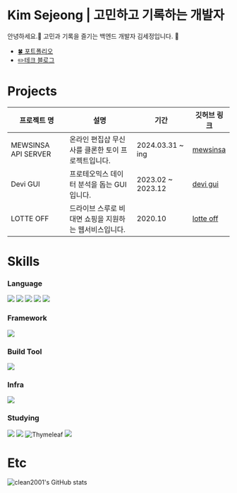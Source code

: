 <!-- ### Kim Sejeong --->

<!-- 
**clean2001/clean2001** is a ✨ _special_ ✨ repository because its `README.md` (this file) appears on your GitHub profile.

Here are some ideas to get you started:

- 🔭 I’m currently working on ...
- 🌱 I’m currently learning ... 
- 👯 I’m looking to collaborate on ...
- 🤔 I’m looking for help with ...
- 💬 Ask me about ...
- 📫 How to reach me: ...
- 😄 Pronouns: ...
- ⚡ Fun fact: ...

https://ohksj77.tistory.com/201


<a href="https://github.com/devxb/gitanimals">
  <img src="https://render.gitanimals.org/farms/clean2001" />
</a>
-->

# Kim Sejeong | 고민하고 기록하는 개발자
안녕하세요.🙌 고민과 기록을 즐기는 백엔드 개발자 김세정입니다. 🙂

- [🍀 포트폴리오](https://clean01.notion.site/Sejeong-Kim-88fd6f8dcb534e0491663b881e46dfa8?pvs=4)
- [✏️테크 블로그](https://velog.io/@clean01/posts)

# Projects
|프로젝트 명|설명|기간|깃허브 링크|
|------|---|---|---|
| MEWSINSA API SERVER |온라인 편집샵 무신사를 클론한 토이 프로젝트입니다.|2024.03.31 ~ ing|[mewsinsa](https://github.com/f-lab-edu/mewsinsa/tree/develop)|
|Devi GUI|프로테오믹스 데이터 분석을 돕는 GUI입니다.|2023.02 ~ 2023.12|[devi gui](https://github.com/clean2001/MS_GUI_PROJECT)|
|LOTTE OFF|드라이브 스루로 비대면 쇼핑을 지원하는 웹서비스입니다.|2020.10|[lotte off](https://github.com/clean2001/LOTTE_OFF)|

# Skills

### Language
<img src="https://img.shields.io/badge/java-007396?style=for-the-badge&logo=OpenJDK&logoColor=white">  <img src="https://img.shields.io/badge/Python-3776AB?style=for-the-badge&logo=Python&logoColor=white">
<img src="https://img.shields.io/badge/HTML5-E34F26?style=for-the-badge&logo=HTML5&logoColor=white">
<img src="https://img.shields.io/badge/CSS3-1572B6?style=for-the-badge&logo=CSS3&logoColor=white">
<img src="https://img.shields.io/badge/JavaScript-F7DF1E?style=for-the-badge&logo=JavaScript&logoColor=white">

### Framework
<img src="https://img.shields.io/badge/Spring-6DB33F?style=for-the-badge&logo=Spring&logoColor=white">

### Build Tool
<img src="https://img.shields.io/badge/Gradle-02303A?style=for-the-badge&logo=gradle&logoColor=white">

### Infra
<img src="https://img.shields.io/badge/amazonaws-232F3E?style=for-the-badge&logo=amazonaws&logoColor=white"> 


### Studying
<img src="https://img.shields.io/badge/springboot-6DB33F?style=for-the-badge&logo=springboot&logoColor=white"> <img src="https://img.shields.io/badge/JUnit5-25A162?style=for-the-badge&logo=JUnit5&logoColor=white"> ![Thymeleaf](https://img.shields.io/badge/Thymeleaf-%23005C0F.svg?style=for-the-badge&logo=Thymeleaf&logoColor=white) <img src="https://img.shields.io/badge/jenkins-D24939?style=for-the-badge&logo=Jenkins&logoColor=white">


# Etc
![clean2001's GitHub stats](https://github-readme-stats.vercel.app/api?username=clean2001&show_icons=true&theme=rose_pine)


  

